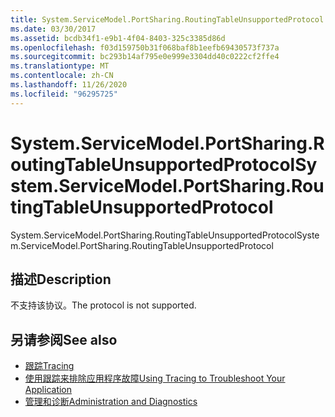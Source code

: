```yaml
---
title: System.ServiceModel.PortSharing.RoutingTableUnsupportedProtocol
ms.date: 03/30/2017
ms.assetid: bcdb34f1-e9b1-4f04-8403-325c3385d86d
ms.openlocfilehash: f03d159750b31f068baf8b1eefb69430573f737a
ms.sourcegitcommit: bc293b14af795e0e999e3304dd40c0222cf2ffe4
ms.translationtype: MT
ms.contentlocale: zh-CN
ms.lasthandoff: 11/26/2020
ms.locfileid: "96295725"
---
```

# <a name="systemservicemodelportsharingroutingtableunsupportedprotocol"></a><span data-ttu-id="c853d-102">System.ServiceModel.PortSharing.RoutingTableUnsupportedProtocol</span><span class="sxs-lookup"><span data-stu-id="c853d-102">System.ServiceModel.PortSharing.RoutingTableUnsupportedProtocol</span></span>

<span data-ttu-id="c853d-103">System.ServiceModel.PortSharing.RoutingTableUnsupportedProtocol</span><span class="sxs-lookup"><span data-stu-id="c853d-103">System.ServiceModel.PortSharing.RoutingTableUnsupportedProtocol</span></span>  
  
## <a name="description"></a><span data-ttu-id="c853d-104">描述</span><span class="sxs-lookup"><span data-stu-id="c853d-104">Description</span></span>  

 <span data-ttu-id="c853d-105">不支持该协议。</span><span class="sxs-lookup"><span data-stu-id="c853d-105">The protocol is not supported.</span></span>  
  
## <a name="see-also"></a><span data-ttu-id="c853d-106">另请参阅</span><span class="sxs-lookup"><span data-stu-id="c853d-106">See also</span></span>

- [<span data-ttu-id="c853d-107">跟踪</span><span class="sxs-lookup"><span data-stu-id="c853d-107">Tracing</span></span>](index.md)
- [<span data-ttu-id="c853d-108">使用跟踪来排除应用程序故障</span><span class="sxs-lookup"><span data-stu-id="c853d-108">Using Tracing to Troubleshoot Your Application</span></span>](using-tracing-to-troubleshoot-your-application.md)
- [<span data-ttu-id="c853d-109">管理和诊断</span><span class="sxs-lookup"><span data-stu-id="c853d-109">Administration and Diagnostics</span></span>](../index.md)
